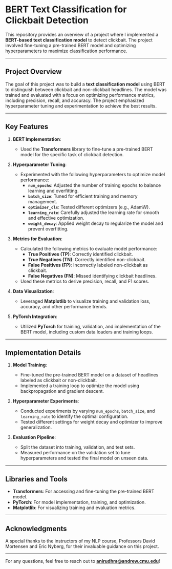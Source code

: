 # BERT Text Classification for Clickbait Detection

This repository provides an overview of a project where I implemented a **BERT-based text classification model** to detect clickbait. The project involved fine-tuning a pre-trained BERT model and optimizing hyperparameters to maximize classification performance.

---

## Project Overview

The goal of this project was to build a **text classification model** using BERT to distinguish between clickbait and non-clickbait headlines. The model was trained and evaluated with a focus on optimizing performance metrics, including precision, recall, and accuracy. The project emphasized hyperparameter tuning and experimentation to achieve the best results.

---

## Key Features

1. **BERT Implementation**:
   - Used the **Transformers** library to fine-tune a pre-trained BERT model for the specific task of clickbait detection.

2. **Hyperparameter Tuning**:
   - Experimented with the following hyperparameters to optimize model performance:
     - **`num_epochs`**: Adjusted the number of training epochs to balance learning and overfitting.
     - **`batch_size`**: Tuned for efficient training and memory management.
     - **`optimizer_cls`**: Tested different optimizers (e.g., AdamW).
     - **`learning_rate`**: Carefully adjusted the learning rate for smooth and effective optimization.
     - **`weight_decay`**: Applied weight decay to regularize the model and prevent overfitting.

3. **Metrics for Evaluation**:
   - Calculated the following metrics to evaluate model performance:
     - **True Positives (TP)**: Correctly identified clickbait.
     - **True Negatives (TN)**: Correctly identified non-clickbait.
     - **False Positives (FP)**: Incorrectly labeled non-clickbait as clickbait.
     - **False Negatives (FN)**: Missed identifying clickbait headlines.
   - Used these metrics to derive precision, recall, and F1 scores.

4. **Data Visualization**:
   - Leveraged **Matplotlib** to visualize training and validation loss, accuracy, and other performance trends.

5. **PyTorch Integration**:
   - Utilized **PyTorch** for training, validation, and implementation of the BERT model, including custom data loaders and training loops.

---

## Implementation Details

1. **Model Training**:
   - Fine-tuned the pre-trained BERT model on a dataset of headlines labeled as clickbait or non-clickbait.
   - Implemented a training loop to optimize the model using backpropagation and gradient descent.

2. **Hyperparameter Experiments**:
   - Conducted experiments by varying `num_epochs`, `batch_size`, and `learning_rate` to identify the optimal configuration.
   - Tested different settings for weight decay and optimizer to improve generalization.

3. **Evaluation Pipeline**:
   - Split the dataset into training, validation, and test sets.
   - Measured performance on the validation set to tune hyperparameters and tested the final model on unseen data.

---

## Libraries and Tools

- **Transformers**: For accessing and fine-tuning the pre-trained BERT model.
- **PyTorch**: For model implementation, training, and optimization.
- **Matplotlib**: For visualizing training and evaluation metrics.

---

## Acknowledgments
A special thanks to the instructors of my NLP course, Professors David Mortensen and Eric Nyberg, for their invaluable guidance on this project.

---

For any questions, feel free to reach out to **anirudhm@andrew.cmu.edu**!
